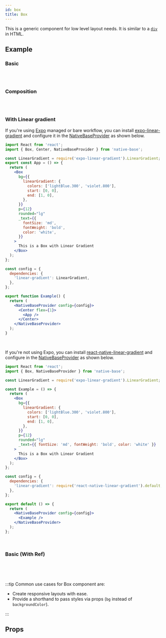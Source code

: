 ```yaml
---
id: box
title: Box
---
```


This is a generic component for low level layout needs. It is similar to a [`div`](https://developer.mozilla.org/en-US/docs/Web/HTML/Element/div) in HTML.

## Example

### Basic

```ComponentSnackPlayer path=primitives,Box,basic.tsx

```

<br/>

### Composition

```ComponentSnackPlayer path=primitives,Box,composition.tsx

```

<br/>

### With Linear gradient

If you're using [Expo](https://docs.expo.dev/index.html) managed or bare workflow, you can install [expo-linear-gradient](https://docs.expo.dev/versions/latest/sdk/linear-gradient/) and configure it in the [NativeBaseProvider](setup-provider#add-external-dependencies-optional) as shown below.

```jsx isLive=true
import React from 'react';
import { Box, Center, NativeBaseProvider } from 'native-base';

const LinearGradient = require('expo-linear-gradient').LinearGradient;
export const App = () => {
  return (
    <Box
      bg={{
        linearGradient: {
          colors: ['lightBlue.300', 'violet.800'],
          start: [0, 0],
          end: [1, 0],
        },
      }}
      p={12}
      rounded="lg"
      _text={{
        fontSize: 'md',
        fontWeight: 'bold',
        color: 'white',
      }}
    >
      This is a Box with Linear Gradient
    </Box>
  );
};

const config = {
  dependencies: {
    'linear-gradient': LinearGradient,
  },
};

export function Example() {
  return (
    <NativeBaseProvider config={config}>
      <Center flex={1}>
        <App />
      </Center>
    </NativeBaseProvider>
  );
}
```

<br/>

If you're not using Expo, you can install [react-native-linear-gradient](https://www.npmjs.com/package/react-native-linear-gradient) and configure in the [NativeBaseProvider](setup-provider#add-external-dependencies-optional) as shown below.

```jsx
import React from 'react';
import { Box, NativeBaseProvider } from 'native-base';

const LinearGradient = require('expo-linear-gradient').LinearGradient;

const Example = () => {
  return (
    <Box
      bg={{
        linearGradient: {
          colors: ['lightBlue.300', 'violet.800'],
          start: [0, 0],
          end: [1, 0],
        },
      }}
      p={12}
      rounded="lg"
      _text={{ fontSize: 'md', fontWeight: 'bold', color: 'white' }}
    >
      This is a Box with Linear Gradient
    </Box>
  );
};

const config = {
  dependencies: {
    'linear-gradient': require('react-native-linear-gradient').default,
  },
};

export default () => {
  return (
    <NativeBaseProvider config={config}>
      <Example />
    </NativeBaseProvider>
  );
};
```

<br/>

### Basic (With Ref)

```ComponentSnackPlayer path=primitives,Box,WithRef.tsx

```

<br/>
<br/>

:::tip Common use cases for Box component are:

- Create responsive layouts with ease.
- Provide a shorthand to pass styles via props (`bg` instead of `backgroundColor`).

:::

## Props

```ComponentPropTable path=primitives,Box,index.tsx showStylingProps=true

```
